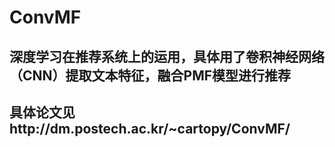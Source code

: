 # ConvMF
## 深度学习在推荐系统上的运用，具体用了卷积神经网络（CNN）提取文本特征，融合PMF模型进行推荐
## 具体论文见http://dm.postech.ac.kr/~cartopy/ConvMF/
